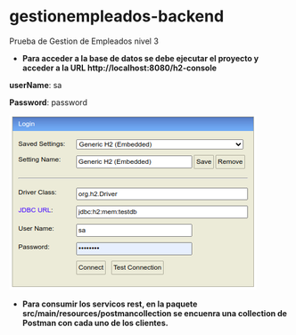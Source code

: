 # gestionempleados-backend

Prueba de  Gestion de Empleados nivel 3

* **Para acceder a la base de datos se debe ejecutar el proyecto y acceder a la URL http://localhost:8080/h2-console**

**userName**: sa

**Password**: password

![img.png](img.png)

* **Para consumir los servicos rest, en la paquete  src/main/resources/postmancollection se encuenra una collection de Postman con cada uno de los clientes.**

